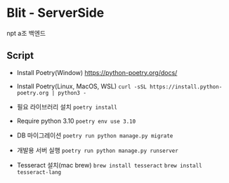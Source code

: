 # Blit - ServerSide
npt a조 백엔드

## Script
- Install Poetry(Window)
    https://python-poetry.org/docs/
- Install Poetry(Linux, MacOS, WSL)
    `curl -sSL https://install.python-poetry.org | python3 -`

- 필요 라이브러리 설치
    `poetry install`

- Require python 3.10
    `poetry env use 3.10`

- DB 마이그레이션
    `poetry run python manage.py migrate`

- 개발용 서버 실행
    `poetry run python manage.py runserver`

- Tesseract 설치(mac brew)
    `brew install tesseract`
    `brew install tesseract-lang`
    